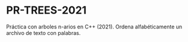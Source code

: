 # PR-TREES-2021
Práctica con arboles n-arios en C++ (2021). Ordena alfabéticamente un archivo de texto con palabras.
